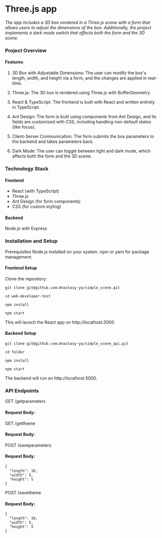 # Three.js app

_The app includes a 3D box rendered in a Three.js scene with a form that allows users to adjust the dimensions of the box. Additionally, the project implements a dark mode switch that affects both the form and the 3D scene._

### Project Overview
#### Features

1. 3D Box with Adjustable Dimensions: The user can modify the box's length, width, and height via a form, and the changes are applied in real-time.

2. Three.js: The 3D box is rendered using Three.js with BufferGeometry. 

3. React & TypeScript: The frontend is built with React and written entirely in TypeScript.

4. Ant Design: The form is built using components from Ant Design, and its fields are customized with CSS, including handling non-default states (like focus).
5. Client-Server Communication: The form submits the box parameters to the backend and takes parameters back.
6. Dark Mode: The user can toggle between light and dark mode, which affects both the form and the 3D scene.

### Technology Stack

#### Frontend
- React (with TypeScript)
- Three.js
- Ant Design (for form components)
- CSS (for custom styling)

#### Backend

Node.js with Express

### Installation and Setup
Prerequisites
Node.js installed on your system.
npm or yarn for package management.

#### Frontend Setup

Clone the repository:

```
git clone git@github.com:Anastasy-ya/simple_scene.git
```

```
cd web-developer-test
```

```
npm install
```

```
npm start
```

This will launch the React app on http://localhost:3000

#### Backend Setup

```
git clone git@github.com:Anastasy-ya/simple_scene_api.git

```

```
cd folder
```

```
npm install
```

```
npm start
```
The backend will run on http://localhost:5000.

### API Endpoints

GET /getparameters
#### Request Body:


GET /gettheme
#### Request Body:


POST /saveparameters
#### Request Body:

```
{
  "length": 10,
  "width": 5,
  "height": 5
}
```

POST /savetheme
#### Request Body:

```
{
  "length": 10,
  "width": 5,
  "height": 5
}
```

